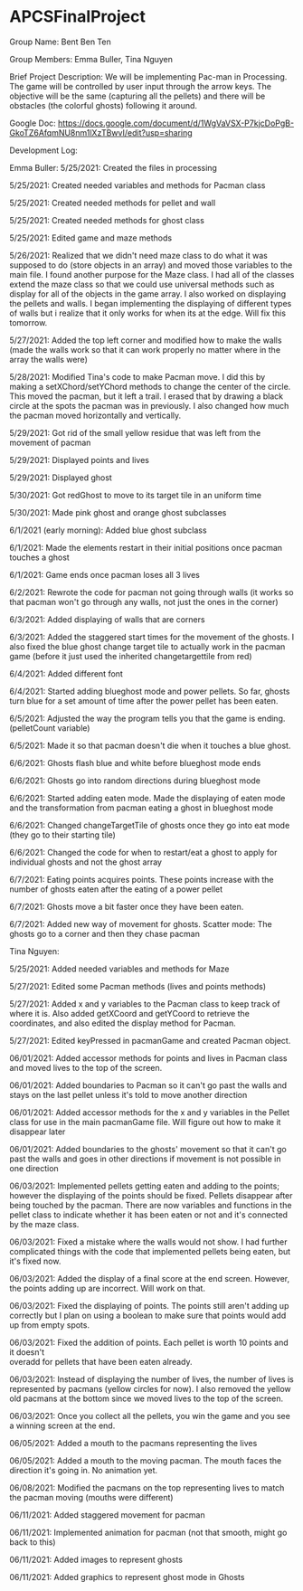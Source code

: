 # APCSFinalProject
Group Name: Bent Ben Ten

Group Members: Emma Buller, Tina Nguyen

Brief Project Description: We will be implementing Pac-man in Processing. The game will be controlled by user input through the arrow keys. The objective will be the same (capturing all the pellets) and there will be obstacles (the colorful ghosts) following it around.

Google Doc: https://docs.google.com/document/d/1WgVaVSX-P7kjcDoPgB-GkoTZ6AfqmNU8nm1lXzTBwvI/edit?usp=sharing

Development Log:

Emma Buller:
5/25/2021: Created the files in processing

5/25/2021: Created needed variables and methods for Pacman class

5/25/2021: Created needed methods for pellet and wall

5/25/2021: Created needed methods for ghost class

5/25/2021: Edited game and maze methods

5/26/2021: Realized that we didn't need maze class to do
what it was supposed to do (store objects in an array) and
moved those variables to the main file. I found another
purpose for the Maze class. I had all of the classes
extend the maze class so that we could use universal methods
such as display for all of the objects in the game array.
I also worked on displaying the pellets and walls. I began
implementing the displaying of different types of walls
but i realize that it only works for when its at the edge.
Will fix this tomorrow.

5/27/2021: Added the top left corner and modified how to make the walls (made the walls work so that it can work properly no matter where in the array the walls were)

5/28/2021: Modified Tina's code to make Pacman move. I did this by making a setXChord/setYChord methods to change the center of the circle. This moved the pacman, but it left a trail. I erased that by drawing a black circle at the spots the pacman was in previously. I also changed how much the pacman moved horizontally and vertically.

5/29/2021: Got rid of the small yellow residue that was left
from the movement of pacman

5/29/2021: Displayed points and lives

5/29/2021: Displayed ghost

5/30/2021: Got redGhost to move to its target tile in an uniform time

5/30/2021: Made pink ghost and orange ghost subclasses

6/1/2021 (early morning): Added blue ghost subclass

6/1/2021: Made the elements restart in their initial positions once pacman touches a ghost

6/1/2021: Game ends once pacman loses all 3 lives

6/2/2021: Rewrote the code for pacman not going through walls (it works so that pacman won't go through any walls, not just the ones in the corner)

6/3/2021: Added displaying of walls that are corners

6/3/2021: Added the staggered start times for the movement of the ghosts. I also fixed the blue ghost change target tile to actually work in the pacman game (before it just used the inherited changetargettile from red)

6/4/2021: Added different font

6/4/2021: Started adding blueghost mode and power pellets. So far, ghosts turn blue for a set amount of time after the power pellet has been eaten.

6/5/2021: Adjusted the way the program tells you that the game is ending. (pelletCount variable)

6/5/2021: Made it so that pacman doesn't die when it touches a blue ghost.

6/6/2021: Ghosts flash blue and white before blueghost mode ends

6/6/2021: Ghosts go into random directions during blueghost mode

6/6/2021: Started adding eaten mode. Made the displaying of eaten mode and the transformation from pacman eating a ghost in blueghost mode

6/6/2021: Changed changeTargetTile of ghosts once they go into eat mode (they go to their starting tile)

6/6/2021: Changed the code for when to restart/eat a ghost to apply for individual ghosts and not the ghost array

6/7/2021: Eating points acquires points. These points increase with the number of ghosts eaten after the eating of a power pellet

6/7/2021: Ghosts move a bit faster once they have been eaten.

6/7/2021: Added new way of movement for ghosts. Scatter mode: The ghosts go to a corner and then they chase pacman

Tina Nguyen:

5/25/2021: Added needed variables and methods for Maze

5/27/2021: Edited some Pacman methods (lives and points methods)

5/27/2021: Added x and y variables to the Pacman class to keep track of
where it is. Also added getXCoord and getYCoord to retrieve the coordinates,
and also edited the display method for Pacman.

5/27/2021: Edited keyPressed in pacmanGame and created Pacman object.

06/01/2021: Added accessor methods for points and lives in Pacman class and
moved lives to the top of the screen.

06/01/2021: Added boundaries to Pacman so it can't go past the walls and
stays on the last pellet unless it's told to move another direction

06/01/2021: Added accessor methods for the x and y variables in the Pellet
class for use in the main pacmanGame file. Will figure out how to make it
disappear later

06/01/2021: Added boundaries to the ghosts' movement so that it can't go past
the walls and goes in other directions if movement is not possible in one
direction

06/03/2021: Implemented pellets getting eaten and adding to the points; however
the displaying of the points should be fixed. Pellets disappear after being touched
by the pacman. There are now variables and functions in the pellet class to indicate
whether it has been eaten or not and it's connected by the maze class.

06/03/2021: Fixed a mistake where the walls would not show. I had further complicated
things with the code that implemented pellets being eaten, but it's fixed now.

06/03/2021: Added the display of a final score at the end screen. However, the points
adding up are incorrect. Will work on that.

06/03/2021: Fixed the displaying of points. The points still aren't adding up correctly
but I plan on using a boolean to make sure that points would add up from empty spots.

06/03/2021: Fixed the addition of points. Each pellet is worth 10 points and it doesn't  
overadd for pellets that have been eaten already.

06/03/2021: Instead of displaying the number of lives, the number of lives is represented
by pacmans (yellow circles for now). I also removed the yellow old pacmans at the bottom
since we moved lives to the top of the screen.

06/03/2021: Once you collect all the pellets, you win the game and you see a winning screen
at the end.

06/05/2021: Added a mouth to the pacmans representing the lives

06/05/2021: Added a mouth to the moving pacman. The mouth faces the direction it's
going in. No animation yet.

06/08/2021: Modified the pacmans on the top representing lives to match the pacman moving
(mouths were different)

06/11/2021: Added staggered movement for pacman

06/11/2021: Implemented animation for pacman  (not that smooth, might go back to this)

06/11/2021: Added images to represent ghosts

06/11/2021: Added graphics to represent ghost mode in Ghosts
